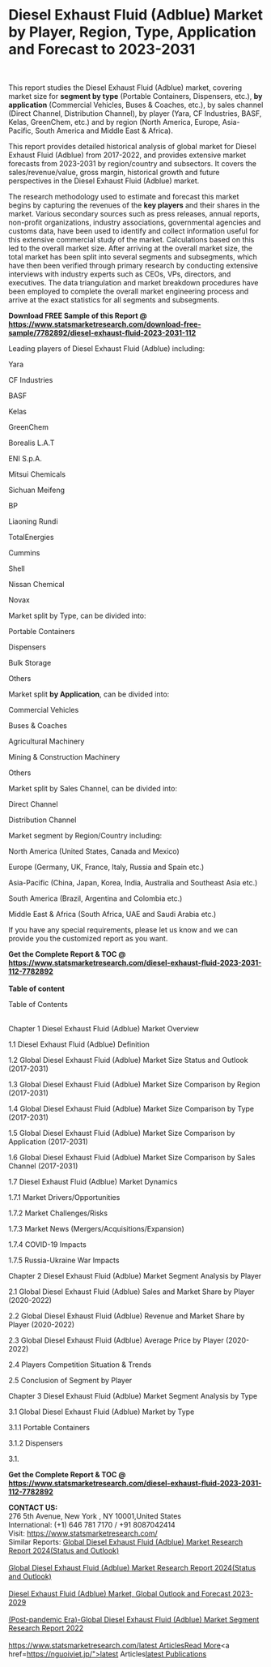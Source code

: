 <h1>Diesel Exhaust Fluid (Adblue) Market by Player, Region, Type, Application and Forecast to 2023-2031</h1><br/><p>This report studies the Diesel Exhaust Fluid (Adblue) market, covering market size for <strong>segment by type</strong> (Portable Containers, Dispensers, etc.), <strong>by application</strong> (Commercial Vehicles, Buses & Coaches, etc.), by sales channel (Direct Channel, Distribution Channel), by player (Yara, CF Industries, BASF, Kelas, GreenChem, etc.) and by region (North America, Europe, Asia-Pacific, South America and Middle East & Africa).</p><p>This report provides detailed historical analysis of global market for Diesel Exhaust Fluid (Adblue) from 2017-2022, and provides extensive market forecasts from 2023-2031 by region/country and subsectors. It covers the sales/revenue/value, gross margin, historical growth and future perspectives in the Diesel Exhaust Fluid (Adblue) market.</p><p>The research methodology used to estimate and forecast this market begins by capturing the revenues of the <strong>key players</strong> and their shares in the market. Various secondary sources such as press releases, annual reports, non-profit organizations, industry associations, governmental agencies and customs data, have been used to identify and collect information useful for this extensive commercial study of the market. Calculations based on this led to the overall market size. After arriving at the overall market size, the total market has been split into several segments and subsegments, which have then been verified through primary research by conducting extensive interviews with industry experts such as CEOs, VPs, directors, and executives. The data triangulation and market breakdown procedures have been employed to complete the overall market engineering process and arrive at the exact statistics for all segments and subsegments.</p><p><strong>Download FREE Sample of this Report @ <a href="https://www.statsmarketresearch.com/download-free-sample/7782892/diesel-exhaust-fluid-2023-2031-112">https://www.statsmarketresearch.com/download-free-sample/7782892/diesel-exhaust-fluid-2023-2031-112</a></strong></p><p>Leading players of Diesel Exhaust Fluid (Adblue) including:</p><p>Yara</p><p>CF Industries</p><p>BASF</p><p>Kelas</p><p>GreenChem</p><p>Borealis L.A.T</p><p>ENI S.p.A.</p><p>Mitsui Chemicals</p><p>Sichuan Meifeng</p><p>BP</p><p>Liaoning Rundi</p><p>TotalEnergies</p><p>Cummins</p><p>Shell</p><p>Nissan Chemical</p><p>Novax</p><p>Market split by Type, can be divided into:</p><p>Portable Containers</p><p>Dispensers</p><p>Bulk Storage</p><p>Others</p><p>Market split <strong>by Application</strong>, can be divided into:</p><p>Commercial Vehicles</p><p>Buses & Coaches</p><p>Agricultural Machinery</p><p>Mining & Construction Machinery</p><p>Others</p><p>Market split by Sales Channel, can be divided into:</p><p>Direct Channel</p><p>Distribution Channel</p><p>Market segment by Region/Country including:</p><p>North America (United States, Canada and Mexico)</p><p>Europe (Germany, UK, France, Italy, Russia and Spain etc.)</p><p>Asia-Pacific (China, Japan, Korea, India, Australia and Southeast Asia etc.)</p><p>South America (Brazil, Argentina and Colombia etc.)</p><p>Middle East & Africa (South Africa, UAE and Saudi Arabia etc.)</p><p>If you have any special requirements, please let us know and we can provide you the customized report as you want.</p><div><b>Get the Complete Report & TOC @ <a href="https://www.statsmarketresearch.com/diesel-exhaust-fluid-2023-2031-112-7782892">https://www.statsmarketresearch.com/diesel-exhaust-fluid-2023-2031-112-7782892</a></b></div><br><b>Table of content</b><p>Table of Contents<br />
 
 <br />
 
 Chapter 1 Diesel Exhaust Fluid (Adblue) Market Overview<br />
 
  1.1 Diesel Exhaust Fluid (Adblue) Definition<br />
 
  1.2 Global Diesel Exhaust Fluid (Adblue) Market Size Status and Outlook (2017-2031)<br />
 
  1.3 Global Diesel Exhaust Fluid (Adblue) Market Size Comparison by Region (2017-2031)<br />
 
  1.4 Global Diesel Exhaust Fluid (Adblue) Market Size Comparison by Type (2017-2031)<br />
 
  1.5 Global Diesel Exhaust Fluid (Adblue) Market Size Comparison by Application (2017-2031)<br />
 
  1.6 Global Diesel Exhaust Fluid (Adblue) Market Size Comparison by Sales Channel (2017-2031)<br />
 
  1.7 Diesel Exhaust Fluid (Adblue) Market Dynamics<br />
 
  1.7.1 Market Drivers/Opportunities<br />
 
  1.7.2 Market Challenges/Risks<br />
 
  1.7.3 Market News (Mergers/Acquisitions/Expansion)<br />
 
  1.7.4 COVID-19 Impacts<br />
 
  1.7.5 Russia-Ukraine War Impacts<br />
 
 Chapter 2 Diesel Exhaust Fluid (Adblue) Market Segment Analysis by Player<br />
 
  2.1 Global Diesel Exhaust Fluid (Adblue) Sales and Market Share by Player (2020-2022)<br />
 
  2.2 Global Diesel Exhaust Fluid (Adblue) Revenue and Market Share by Player (2020-2022)<br />
 
  2.3 Global Diesel Exhaust Fluid (Adblue) Average Price by Player (2020-2022)<br />
 
  2.4 Players Competition Situation & Trends<br />
 
  2.5 Conclusion of Segment by Player<br />
 
 Chapter 3 Diesel Exhaust Fluid (Adblue) Market Segment Analysis by Type<br />
 
  3.1 Global Diesel Exhaust Fluid (Adblue) Market by Type<br />
 
  3.1.1 Portable Containers<br />
 
  3.1.2 Dispensers<br />
 
  3.1.<br><div><b>Get the Complete Report & TOC @ <a href="https://www.statsmarketresearch.com/diesel-exhaust-fluid-2023-2031-112-7782892">https://www.statsmarketresearch.com/diesel-exhaust-fluid-2023-2031-112-7782892</a></b></div></p> <b>CONTACT US:</b><br>276 5th Avenue, New York , NY 10001,United States<br>International: (+1) 646 781 7170 / +91 8087042414<br>Visit: <a href="https://www.statsmarketresearch.com/">https://www.statsmarketresearch.com/</a><br>Similar Reports: <a href="https://www.statsmarketresearch.com/diesel-exhaust-fluid-2023-2031-112-7782892">Global Diesel Exhaust Fluid (Adblue) Market Research Report 2024(Status and Outlook)</a><br/><br/><a href="https://www.statsmarketresearch.com/diesel-exhaust-fluid-2023-2031-112-7782892">Global Diesel Exhaust Fluid (Adblue) Market Research Report 2024(Status and Outlook)</a><br/><br/><a href="https://www.statsmarketresearch.com/diesel-exhaust-fluid-2023-2031-112-7782892">Diesel Exhaust Fluid (Adblue) Market, Global Outlook and Forecast 2023-2029</a><br/><br/><a href="https://www.statsmarketresearch.com/diesel-exhaust-fluid-2023-2031-112-7782892">(Post-pandemic Era)-Global Diesel Exhaust Fluid (Adblue) Market Segment Research Report 2022</a><br/><br/><a href="https://gyeongbokgung.com">https://www.statsmarketresearch.com/</a><a href="https://hallyeomaritime.com">latest Articles</a><a href="https://jingwansa.com">Read More</a><a href=https://nguoiviet.jp/">latest Articles</a><a href="https://www.intelmarketresearch.com/">latest Publications</a>